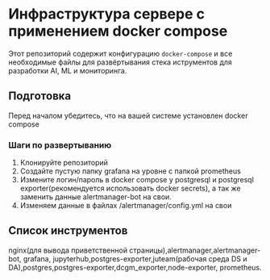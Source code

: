 # Инфраструктура сервере с применением docker compose

Этот репозиторий содержит конфигурацию `docker-compose` и все необходимые файлы для развёртывания стека иструментов  для разработки AI, ML и мониторинга.  

## Подготовка

Перед началом убедитесь, что на вашей системе установлен docker compose  

### Шаги по развертыванию

1. Клонируйте репозиторий  
2. Создайте пустую папку grafana на уровне с папкой prometheus  
3. Измените логин/пароль в docker compose у postgresql и postgresql exporter(рекомендуется использовать docker secrets), а так же заменить данные alertmanager-bot на свои. 
4. Изменяем данные в файлах /alertmanager/config.yml на свои

   
## Список инструментов

nginx(для вывода приветственной страницы),alertmanager,alertmanager-bot, grafana, jupyterhub,postgres-exporter,juteam(рабочая среда DS и DA),postgres,postgres-exporter,dcgm_exporter,node-exporter, prometheus.  
 
